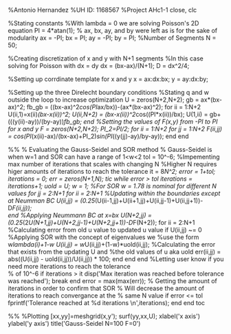 %Antonio Hernandez
%UH ID: 1168567
%Project AHc1-1
close, clc

%Stating constants 
%With lambda = 0 we are solving Poisson's 2D equation
PI = 4*atan(1);
% ax, bx, ay, and by were left as is for the sake of modularity
ax = -PI;
bx = PI;
ay = -PI;
by = PI;
%Number of Segments
N = 50;

%Creating discretization of x and y with N+1 segments
%In this case solving for Poisson with dx = dy
dx = (bx-ax)/(N+1);
D = dx^2/4;

%Setting up corrdinate template for x and y
x = ax:dx:bx;
y = ay:dx:by;

%Setting up the three Direlecht boundary conditions 
%Stating q and w outside the loop to increase optimization
U = zeros(N+2,N+2);
gb = ax*(bx-ax)^2;
fb_gb = ((bx-ax)^2*cos(PI*ax/bx))-(ax*(bx-ax)^2);
for ii = 1:N+2
    U(ii,1)=x(ii)*(bx-x(ii))^2;
    U(ii,N+2) = (bx-x(ii))^2*cos((PI*x(ii))/bx);
    U(1,ii) = gb+(((y(ii)-ay))/(by-ay))*fb_gb;
end
%Setting the values of F(x,y) from -PI to PI for x and y
F = zeros(N+2,N+2);
PI_2=PI/2;
for ii = 1:N+2
    for jj = 1:N+2
        F(ii,jj) = cos(PI*(x(ii)-ax)/(bx-ax)+PI_2)*sin(PI*((y(jj)-ay)/by-ay));
    end
end

%%
% Evaluating the Gauss-Seidel and SOR method
% Gauss-Seidel is when w=1 and SOR can have a range of 1<w<2
tol = 10^-6;
%Impementing max number of iterations that scales with changing N 
%Higher N requires higer amounts of iterations to reach the tolerance
it = 8*N^2;
error = 1+tol;
iterations = 0;
err = zeros(N+1,N);
tic
while error > tol
    iterations = iterations+1;
    uold = U;
    w = 1; %For SOR w = 1.78 is nominal for different N values
    for jj = 2:N+1
        for ii = 2:N+1
           %Updating within the boundaries except at Neumman BC
           U(ii,jj) = (0.25*(U(ii-1,jj)+U(ii+1,jj)+U(ii,jj-1)+U(ii,jj+1))-D*F(ii,jj));                      
        end
        %Applying Neummann BC at x=bx
        U(N+2,jj) = (0.25*(2*U(N+1,jj)+U(N+2,jj-1)+U(N+2,jj+1))-D*F(N+2));
        for ii = 2:N+1
            %Calculating error from old u value to updated u value
            if U(ii,jj) ~= 0
                %Applying SOR with the concept of eigenvalues we
                %use the form w*lambda(i)+1-w
                U(ii,jj) = w*U(ii,jj)+(1-w)*uold(ii,jj);
                %Calculating the error that exists from the updating U and
                %the old values of u aka uold
                err(ii,jj) = abs((U(ii,jj) - uold(ii,jj))/U(ii,jj)) * 100; 
            end 
        end
    end
   %Letting user know if you need more iterations to reach the tolerance  
   % of 10^-6
   if iterations > it 
   disp('Max iteration was reached before tolerance was reached'); 
   break 
   end
   error = max(max(err));
   % Getting the amount of iterations in order to confirm that SOR 
   % Will decrease the amount of iterations to reach convergance at the
   % same N value 
   if error <= tol 
   fprintf('Tolerance reached at %d iterations \n',iterations);
   end
end
toc

%%
%Plotting
[xx,yy]=meshgrid(x,y');
surf(yy,xx,U);
xlabel('x axis')
ylabel('y axis')
title('Gauss-Seidel N=100 F=0')
